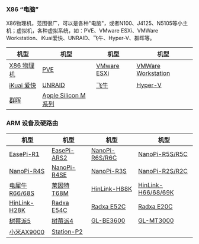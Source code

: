 ### X86 “电脑”

X86物理机，范围很广，可以是各种"电脑"，或者N100、J4125、N5105等小主机；虚拟机，各种虚拟系统，如：PVE、VMware ESXi、VMWare Workstation、iKuai爱快、UNRAID、飞牛、Hyper-V、群晖等。

| 机型 | 机型 | 机型 | 机型 |
|------|------|------|------|
| [X86 物理机](/zh/guide/istoreos/install_x86.html) | [PVE](/zh/guide/istoreos/install_pve.html) | [VMware ESXi](/zh/guide/istoreos/install_esxi_8.html) | [VMWare Workstation](/zh/guide/istoreos/install_vmware.html) |
| [iKuai 爱快](/zh/guide/istoreos/install_ikuai.html) | [UNRAID](/zh/guide/istoreos/install_unraid.html) | [飞牛](/zh/guide/istoreos/install_fnos.html) | [Hyper-V ](/zh/guide/istoreos/install_hyperv.html) |
| [群晖](/zh/guide/istoreos/install_synology.html) | [Apple Silicon M系列](/zh/guide/istoreos/install_apple.html) |


### ARM 设备及硬路由

| 机型 | 机型 | 机型 | 机型 |
|------|------|------|------|
| [EasePi-R1](/zh/guide/istoreos/install_r1.html) | [EasePi-ARS2](/zh/guide/istoreos/install_ars2.html) | [NanoPi-R6S/R6C](/zh/guide/istoreos/install_r6s.html) | [NanoPi-R5S/R5C](/zh/guide/istoreos/install_r5s.html) |
| [NanoPi-R4S](/zh/guide/istoreos/install_r4s.html) | [NanoPi-R4SE](/zh/guide/istoreos/install_r4se.html) | [NanoPi-R3S](/zh/guide/istoreos/install_r3s.html) | [NanoPi-R2S/R2C](/zh/guide/istoreos/install_r2s.html) |
| [电犀牛R66/68S](/zh/guide/istoreos/install_r6xs.html) | [莱因特T68M](/zh/guide/istoreos/install_t68m.html) | [HinLink-H88K](/zh/guide/istoreos/install_h88k.html) | [HinLink-H66/68/69K](/zh/guide/istoreos/install_h6xk.html) |
| [HinLink-H28K](/zh/guide/istoreos/install_h28k.html) | [Radxa E54C](/zh/guide/istoreos/install_e54c.html) | [Radxa E52C](/zh/guide/istoreos/install_e52c.html) | [Radxa E20C](/zh/guide/istoreos/install_e20c.html) |
| [树莓派5](/zh/guide/istoreos/install_rpi5.html) | [树莓派4](/zh/guide/istoreos/install_rpi4.html) | [GL-BE3600](/zh/guide/istoreos/install_be3600.html) | [GL-MT3000](/zh/guide/istoreos/install_mt3000.html) |
| [小米AX9000](/zh/guide/istoreos/install_ax9000.html) | [Station-P2](/zh/guide/istoreos/install_p2.html) |

